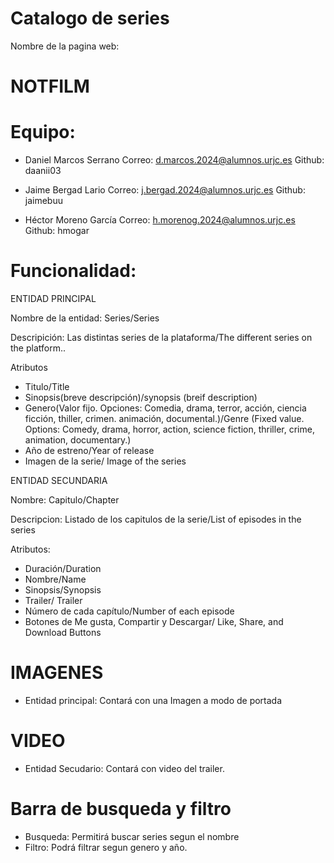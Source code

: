 # Catalogo de series
Nombre de la pagina web:
# NOTFILM

# Equipo:

- Daniel Marcos Serrano Correo: d.marcos.2024@alumnos.urjc.es Github: daanii03

- Jaime Bergad Lario Correo: j.bergad.2024@alumnos.urjc.es Github: jaimebuu

- Héctor Moreno García Correo: h.morenog.2024@alumnos.urjc.es Github: hmogar

# Funcionalidad:

ENTIDAD PRINCIPAL

Nombre de la entidad: Series/Series

Descripición: Las distintas series de la plataforma/The different series on the platform..

Atributos
- Titulo/Title
- Sinopsis(breve descripción)/synopsis (breif description)
- Genero(Valor fijo. Opciones: Comedia, drama, terror, acción, ciencia ficción, thiller, crimen. animación, documental.)/Genre (Fixed value. Options: Comedy, drama, horror, action, science fiction, thriller, crime, animation, documentary.)
- Año de estreno/Year of release
- Imagen de la serie/ Image of the series

ENTIDAD SECUNDARIA

Nombre: Capitulo/Chapter

Descripcion: Listado de los capitulos de la serie/List of episodes in the series

Atributos:
- Duración/Duration
- Nombre/Name
- Sinopsis/Synopsis
- Trailer/ Trailer
- Número de cada capítulo/Number of each episode
- Botones de Me gusta, Compartir y Descargar/ Like, Share, and Download Buttons

# IMAGENES
- Entidad principal: Contará con una Imagen a modo de portada
# VIDEO
- Entidad Secudario: Contará con video del trailer.
# Barra de busqueda y filtro
- Busqueda: Permitirá buscar series segun el nombre
- Filtro: Podrá filtrar segun genero y año.
